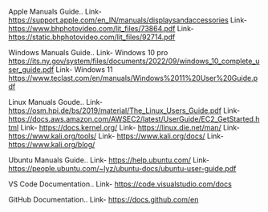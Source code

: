 Apple Manuals Guide..
Link- https://support.apple.com/en_IN/manuals/displaysandaccessories
Link- https://www.bhphotovideo.com/lit_files/73864.pdf
Link- https://static.bhphotovideo.com/lit_files/92714.pdf

Windows Manuals Guide..
Link- Windows 10 pro https://its.ny.gov/system/files/documents/2022/09/windows_10_complete_user_guide.pdf
Link- Windows 11 https://www.teclast.com/en/manuals/Windows%2011%20User%20Guide.pdf

Linux Manuals Goude..
Link- https://osm.hpi.de/bs/2019/material/The_Linux_Users_Guide.pdf
Link- https://docs.aws.amazon.com/AWSEC2/latest/UserGuide/EC2_GetStarted.html
Link- https://docs.kernel.org/
Link- https://linux.die.net/man/
Link- https://www.kali.org/tools/
Link- https://www.kali.org/docs/
Link- https://www.kali.org/blog/

Ubuntu Manuals Guide..
Link- https://help.ubuntu.com/
Link- https://people.ubuntu.com/~lyz/ubuntu-docs/ubuntu-user-guide.pdf

VS Code Documentation..
Link- https://code.visualstudio.com/docs

GitHub Documentation..
Link- https://docs.github.com/en

